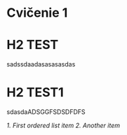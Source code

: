 # Cvičenie 1
# H2 TEST
sadssdaadasasasasdas
# H2 TEST1
sdasdaADSGGFSDSDFDFS

*1. First ordered list item
*2. Another item**
